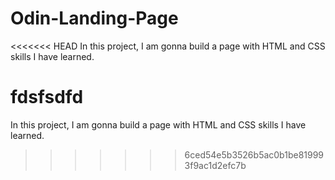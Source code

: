 # Odin-Landing-Page

<<<<<<< HEAD
In this project, I am gonna build a page with HTML and CSS skills I have learned.

fdsfsdfd
=======
In this project, I am gonna build a page with HTML and CSS skills I have learned.
>>>>>>> 6ced54e5b3526b5ac0b1be819993f9ac1d2efc7b
